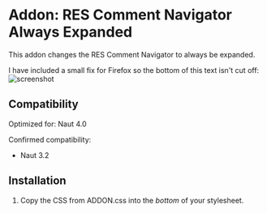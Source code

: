 # Addon: RES Comment Navigator Always Expanded
This addon changes the RES Comment Navigator to always be expanded.

I have included a small fix for Firefox so the bottom of this text isn't cut off: ![screenshot](https://i.imgur.com/hjhkeFY.png)

## Compatibility

Optimized for: Naut 4.0

Confirmed compatibility:

* Naut 3.2


## Installation

1. Copy the CSS from ADDON.css into the *bottom* of your stylesheet.